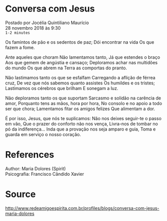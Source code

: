 # Conversa com Jesus
Postado por Jocélia Quintiliano Maurício  
28 novembro 2018 às 9:30  
`1-2 minutes`  

Os famintos de pão e os sedentos de paz;
Dói encontrar na vida
Os que fazem a fome.

Ante aqueles que choram
Não lamentamos tanto,
Já que estendes o braço
Aos que gemem de angústia e cansaço;
Deploramos achar nas multidões do mundo
Os que abrem na Terra as comportas do pranto.

Não lastimamos tanto os que se esfalfam
Carregando a aflição de férrea cruz,
De vez que nós sabemos quanto assistes
Os humildes e os tristes;
Lastimamos os cérebros que brilham
E sonegam a luz.

Não deploramos tanto os que suportam
Sarcasmo e solidão na carência de amor,
Porquanto tens as mãos, hora por hora,
No consolo e no apoio a todo ser que chora;
Lamentamos fitar os amigos felizes
Que alimentam a dor.

É por isso, Jesus, que nós te suplicamos:
Não nos deixes seguir-te o passo em vão,
Que o prazer do conforto não nos vença,
Livra-nos de tombar no pó da indiferença...
Inda que a provação nos seja amparo e guia,
Toma e guarda em serviço o nosso coração.

# References
Author: Maria Dolores (Spirit)  
Psicografia: Francisco Cândido Xavier  

# Source
http://www.redeamigoespirita.com.br/profiles/blogs/conversa-com-jesus-maria-dolores